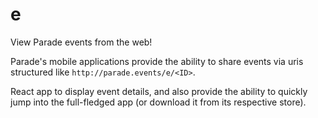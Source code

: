 # e
View Parade events from the web!


Parade's mobile applications provide the ability to share events via uris structured like `http://parade.events/e/<ID>`. 

React app to display event details, and also provide the ability to quickly jump into the full-fledged app (or download it from its respective store).

